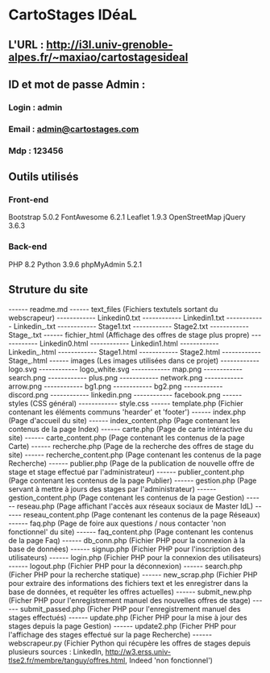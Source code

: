 # CartoStages IDéaL

## L'URL : http://i3l.univ-grenoble-alpes.fr/~maxiao/cartostagesideal
## ID et mot de passe Admin :
### Login : admin
### Email : admin@cartostages.com
### Mdp : 123456
## Outils utilisés
### Front-end
Bootstrap 5.0.2
FontAwesome 6.2.1
Leaflet 1.9.3
OpenStreetMap
jQuery 3.6.3

### Back-end
PHP 8.2
Python 3.9.6
phpMyAdmin 5.2.1
## Struture du site
------ readme.md
------ text_files (Fichiers textutels sortant du webscrapeur)
------------ Linkedin0.txt
------------ Linkedin1.txt
------------ Linkedin_.txt
------------ Stage1.txt
------------ Stage2.txt
------------ Stage_.txt
------ fichier_html (Affichage des offres de stage plus propre)
------------ Linkedin0.html
------------ Linkedin1.html
------------ Linkedin_.html
------------ Stage1.html
------------ Stage2.html
------------ Stage_.html
------ images (Les images utilisées dans ce projet)
------------ logo.svg
------------ logo_white.svg
------------ map.png
------------ search.png
------------ plus.png
------------ network.png
------------ arrow.png
------------ bg1.png
------------ bg2.png
------------ discord.png
------------ linkedin.png
------------ facebook.png
------ styles (CSS général)
------------ style.css
------ template.php (Fichier contenant les éléments communs 'hearder' et 'footer')
------ index.php (Page d'accueil du site)
------ index_content.php (Page contenant les contenus de la page Index)
------ carte.php (Page de carte intéractive du site)
------ carte_content.php (Page contenant les contenus de la page Carte)
------ recherche.php (Page de la recherche des offres de stage du site)
------ recherche_content.php (Page contenant les contenus de la page Recherche)
------ publier.php (Page de la publication de nouvelle offre de stage et stage effectué par l'administrateur)
------ publier_content.php (Page contenant les contenus de la page Publier)
------ gestion.php (Page servant à mettre à jours des stages par l'administrateur)
------ gestion_content.php (Page contenant les contenus de la page Gestion)
------ reseau.php (Page affichant l'accès aux réseaux sociaux de Master IdL)
------ reseau_content.php (Page contenant les contenus de la page Réseaux)
------ faq.php (Page de foire aux questions / nous contacter 'non fonctionnel' du site)
------ faq_content.php (Page contenant les contenus de la page Faq)
------ db_conn.php (Fichier PHP pour la connexion à la base de données)
------ signup.php (Fichier PHP pour l'inscription des utilisateurs)
------ login.php (Fichier PHP pour la connexion des utilisateurs)
------ logout.php (Fichier PHP pour la déconnexion)
------ search.php (Ficher PHP pour la recherche statique)
------ new_scrap.php (Fichier PHP pour extraire des informations des fichiers text et les enregistrer dans la base de données, et requêter les offres actuelles)
------ submit_new.php (Ficher PHP pour l'enregistrement manuel des nouvelles offres de stage)
------ submit_passed.php (Ficher PHP pour l'enregistrement manuel des stages effectués)
------ update.php (Ficher PHP pour la mise à jour des stages depuis la page Gestion)
------ update2.php (Ficher PHP pour l'affichage des stages effectué sur la page Recherche)
------ webscrapeur.py (Fichier Python qui récupère les offres de stages depuis plusieurs sources : LinkedIn, http://w3.erss.univ-tlse2.fr/membre/tanguy/offres.html, Indeed 'non fonctionnel')


